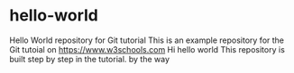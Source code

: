 # hello-world
Hello World repository for Git tutorial
This is an example repository for the Git tutoial on https://www.w3schools.com
Hi hello world 
This repository is built step by step in the tutorial.
by the way 
